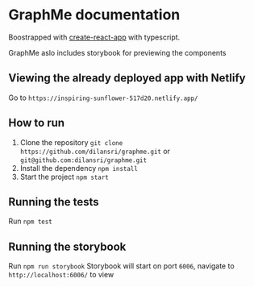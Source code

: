 # GraphMe documentation

Boostrapped with [create-react-app](https://create-react-app.dev/) with typescript.

GraphMe aslo includes storybook for previewing the components

## Viewing the already deployed app with Netlify

Go to `https://inspiring-sunflower-517d20.netlify.app/`
## How to run

1. Clone the repository `git clone https://github.com/dilansri/graphme.git` or `git@github.com:dilansri/graphme.git`
2. Install the dependency `npm install`
3. Start the project `npm start`


## Running the tests

Run `npm test`


## Running the storybook

Run `npm run storybook`
Storybook will start on port `6006`, navigate to `http://localhost:6006/` to view


